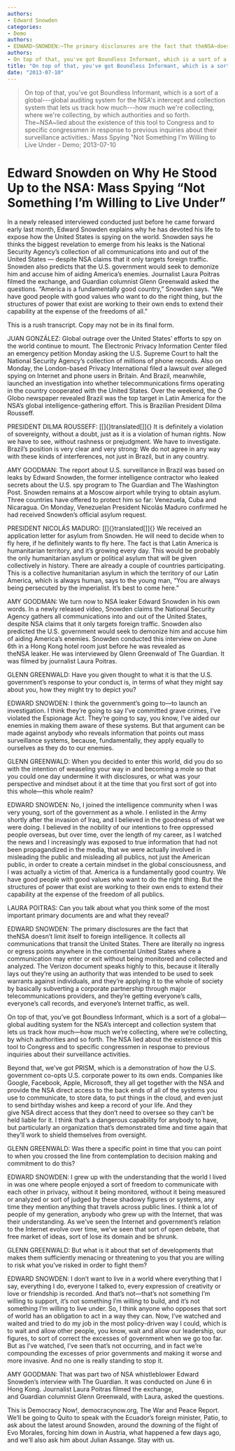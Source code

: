 ```yaml
---
authors: 
- Edward Snowden
categories: 
- Demo
authors: 
- EDWARD~SNOWDEN:~The primary disclosures are the fact that theNSA~doesn't limit itself to foreign intelligence. It collects all communications that transit the United States. There are literally no ingress or egress points anywhere in the continental United States where a communication may enter or exit without being monitored and collected and analyzed. The Verizon document speaks highly to this, because it literally lays out they're using an authority that was intended to be used to seek warrants against individuals, and they're applying it to the whole of society by basically subverting a corporate partnership through major telecommunications providers, and they're getting everyone's calls, everyone's call records, and everyone's Internet traffic, as well.
authors: 
- On top of that, you've got Boundless Informant, which is a sort of a global---global auditing system for the NSA's intercept and collection system that lets us track how much---how much we're collecting, where we're collecting, by which authorities and so forth. The~NSA~lied about the existence of this tool to Congress and to specific congressmen in response to previous inquiries about their surveillance activities.
title: "On top of that, you've got Boundless Informant, which is a sort of a global---global auditing system for the NSA's intercept and collection system that lets us track how much---how much we're collecting, where we're collecting, by which authorities and so forth. The~NSA~lied about the existence of this tool to Congress and to specific congressmen in response to previous inquiries about their surveillance activities.:Mass Spying "Not Something I'm Willing to Live Under"
date: "2013-07-10"
---
```

> On top of that, you've got Boundless Informant, which is a sort of a global---global auditing system for the NSA's intercept and collection system that lets us track how much---how much we're collecting, where we're collecting, by which authorities and so forth. The~NSA~lied about the existence of this tool to Congress and to specific congressmen in response to previous inquiries about their surveillance activities.: Mass Spying "Not Something I'm Willing to Live Under - Demo; 2013-07-10

Edward Snowden on Why He Stood Up to the NSA: Mass Spying “Not Something I’m Willing to Live Under”
===================================================================================================

In a newly released interviewed conducted just before he came forward early last month, Edward Snowden explains why he has devoted his life to expose how the United States is spying on the world. Snowden says he thinks the biggest revelation to emerge from his leaks is the National Security Agency’s collection of all communications into and out of the United States — despite NSA claims that it only targets foreign traffic. Snowden also predicts that the U.S. government would seek to demonize him and accuse him of aiding America’s enemies. Journalist Laura Poitras filmed the exchange, and Guardian columnist Glenn Greenwald asked the questions. “America is a fundamentally good country,” Snowden says. “We have good people with good values who want to do the right thing, but the structures of power that exist are working to their own ends to extend their capability at the expense of the freedoms of all.”

This is a rush transcript. Copy may not be in its final form.

JUAN GONZÁLEZ: Global outrage over the United States’ efforts to spy on the world continue to mount. The Electronic Privacy Information Center filed an emergency petition Monday asking the U.S. Supreme Court to halt the National Security Agency’s collection of millions of phone records. Also on Monday, the London-based Privacy International filed a lawsuit over alleged spying on Internet and phone users in Britain. And Brazil, meanwhile, launched an investigation into whether telecommunications firms operating in the country cooperated with the United States. Over the weekend, the O Globo newspaper revealed Brazil was the top target in Latin America for the NSA’s global intelligence-gathering effort. This is Brazilian President Dilma Rousseff.

PRESIDENT DILMA ROUSSEFF: [\[]{}translated[\]]{} It is definitely a violation of sovereignty, without a doubt, just as it is a violation of human rights. Now we have to see, without rashness or prejudgment. We have to investigate. Brazil’s position is very clear and very strong: We do not agree in any way with these kinds of interferences, not just in Brazil, but in any country.

AMY GOODMAN: The report about U.S. surveillance in Brazil was based on leaks by Edward Snowden, the former intelligence contractor who leaked secrets about the U.S. spy program to The Guardian and The Washington Post. Snowden remains at a Moscow airport while trying to obtain asylum. Three countries have offered to protect him so far: Venezuela, Cuba and Nicaragua. On Monday, Venezuelan President Nicolás Maduro confirmed he had received Snowden’s official asylum request.

PRESIDENT NICOLÁS MADURO: [\[]{}translated[\]]{} We received an application letter for asylum from Snowden. He will need to decide when to fly here, if he definitely wants to fly here. The fact is that Latin America is humanitarian territory, and it’s growing every day. This would be probably the only humanitarian asylum or political asylum that will be given collectively in history. There are already a couple of countries participating. This is a collective humanitarian asylum in which the territory of our Latin America, which is always human, says to the young man, “You are always being persecuted by the imperialist. It’s best to come here.”

AMY GOODMAN: We turn now to NSA leaker Edward Snowden in his own words. In a newly released video, Snowden claims the National Security Agency gathers all communications into and out of the United States, despite NSA claims that it only targets foreign traffic. Snowden also predicted the U.S. government would seek to demonize him and accuse him of aiding America’s enemies. Snowden conducted this interview on June 6th in a Hong Kong hotel room just before he was revealed as theNSA leaker. He was interviewed by Glenn Greenwald of The Guardian. It was filmed by journalist Laura Poitras.

GLENN GREENWALD: Have you given thought to what it is that the U.S. government’s response to your conduct is, in terms of what they might say about you, how they might try to depict you?

EDWARD SNOWDEN: I think the government’s going to—to launch an investigation. I think they’re going to say I’ve committed grave crimes, I’ve violated the Espionage Act. They’re going to say, you know, I’ve aided our enemies in making them aware of these systems. But that argument can be made against anybody who reveals information that points out mass surveillance systems, because, fundamentally, they apply equally to ourselves as they do to our enemies.

GLENN GREENWALD: When you decided to enter this world, did you do so with the intention of weaseling your way in and becoming a mole so that you could one day undermine it with disclosures, or what was your perspective and mindset about it at the time that you first sort of got into this whole—this whole realm?

EDWARD SNOWDEN: No, I joined the intelligence community when I was very young, sort of the government as a whole. I enlisted in the Army shortly after the invasion of Iraq, and I believed in the goodness of what we were doing. I believed in the nobility of our intentions to free oppressed people overseas, but over time, over the length of my career, as I watched the news and I increasingly was exposed to true information that had not been propagandized in the media, that we were actually involved in misleading the public and misleading all publics, not just the American public, in order to create a certain mindset in the global consciousness, and I was actually a victim of that. America is a fundamentally good country. We have good people with good values who want to do the right thing. But the structures of power that exist are working to their own ends to extend their capability at the expense of the freedom of all publics.

LAURA POITRAS: Can you talk about what you think some of the most important primary documents are and what they reveal?

EDWARD SNOWDEN: The primary disclosures are the fact that theNSA doesn’t limit itself to foreign intelligence. It collects all communications that transit the United States. There are literally no ingress or egress points anywhere in the continental United States where a communication may enter or exit without being monitored and collected and analyzed. The Verizon document speaks highly to this, because it literally lays out they’re using an authority that was intended to be used to seek warrants against individuals, and they’re applying it to the whole of society by basically subverting a corporate partnership through major telecommunications providers, and they’re getting everyone’s calls, everyone’s call records, and everyone’s Internet traffic, as well.

On top of that, you’ve got Boundless Informant, which is a sort of a global—global auditing system for the NSA’s intercept and collection system that lets us track how much—how much we’re collecting, where we’re collecting, by which authorities and so forth. The NSA lied about the existence of this tool to Congress and to specific congressmen in response to previous inquiries about their surveillance activities.

Beyond that, we’ve got PRISM, which is a demonstration of how the U.S. government co-opts U.S. corporate power to its own ends. Companies like Google, Facebook, Apple, Microsoft, they all get together with the NSA and provide the NSA direct access to the back ends of all of the systems you use to communicate, to store data, to put things in the cloud, and even just to send birthday wishes and keep a record of your life. And they give NSA direct access that they don’t need to oversee so they can’t be held liable for it. I think that’s a dangerous capability for anybody to have, but particularly an organization that’s demonstrated time and time again that they’ll work to shield themselves from oversight.

GLENN GREENWALD: Was there a specific point in time that you can point to when you crossed the line from contemplation to decision making and commitment to do this?

EDWARD SNOWDEN: I grew up with the understanding that the world I lived in was one where people enjoyed a sort of freedom to communicate with each other in privacy, without it being monitored, without it being measured or analyzed or sort of judged by these shadowy figures or systems, any time they mention anything that travels across public lines. I think a lot of people of my generation, anybody who grew up with the Internet, that was their understanding. As we’ve seen the Internet and government’s relation to the Internet evolve over time, we’ve seen that sort of open debate, that free market of ideas, sort of lose its domain and be shrunk.

GLENN GREENWALD: But what is it about that set of developments that makes them sufficiently menacing or threatening to you that you are willing to risk what you’ve risked in order to fight them?

EDWARD SNOWDEN: I don’t want to live in a world where everything that I say, everything I do, everyone I talked to, every expression of creativity or love or friendship is recorded. And that’s not—that’s not something I’m willing to support, it’s not something I’m willing to build, and it’s not something I’m willing to live under. So, I think anyone who opposes that sort of world has an obligation to act in a way they can. Now, I’ve watched and waited and tried to do my job in the most policy-driven way I could, which is to wait and allow other people, you know, wait and allow our leadership, our figures, to sort of correct the excesses of government when we go too far. But as I’ve watched, I’ve seen that’s not occurring, and in fact we’re compounding the excesses of prior governments and making it worse and more invasive. And no one is really standing to stop it.

AMY GOODMAN: That was part two of NSA whistleblower Edward Snowden’s interview with The Guardian. It was conducted on June 6 in Hong Kong. Journalist Laura Poitras filmed the exchange, and Guardian columnist Glenn Greenwald, with Laura, asked the questions.

This is Democracy Now!, democracynow.org, The War and Peace Report. We’ll be going to Quito to speak with the Ecuador’s foreign minister, Patio, to ask about the latest around Snowden, around the downing of the flight of Evo Morales, forcing him down in Austria, what happened a few days ago, and we’ll also ask him about Julian Assange. Stay with us.

